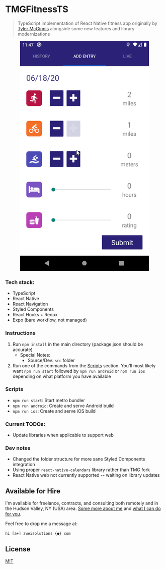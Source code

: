 # TMGFitnessTS

> TypeScript implementation of React Native fitness app originally by [Tyler McGinnis](https://github.com/tylermcginnis/) alongside some new features and library modernizations

<p align="center">
    <img height="729" width="410" alt = "TSBunch Logo" src="https://raw.githubusercontent.com/Zweihander-Main/TMGFitnessTS/master/docs/demo.gif">
</p>

### Tech stack:

-   TypeScript
-   React Native
-   React Navigation
-   Styled Components
-   React Hooks + Redux
-   Expo (bare workflow, not managed)

### Instructions

1. Run `npm install` in the main directory (package.json should be accurate)
    - Special Notes:
        - Source/Dev: `src` folder
2. Run one of the commands from the [Scripts](#scripts) section. You'll most likely want `npm run start` followed by `npm run android` or `npm run ios` depending on what platform you have available

### Scripts

-   `npm run start`: Start metro bundler
-   `npm run android`: Create and serve Android build
-   `npm run ios`: Create and serve iOS build

### Current TODOs:

-   Update libraries when applicable to support web

### Dev notes

-   Changed the folder structure for more sane Styled Components integration
-   Using proper `react-native-calendars` library rather than TMG fork
-   React Native web not currently supported -- waiting on library updates

## Available for Hire

I'm available for freelance, contracts, and consulting both remotely and in the Hudson Valley, NY (USA) area. [Some more about me](https://www.zweisolutions.com/about.html) and [what I can do for you](https://www.zweisolutions.com/services.html).

Feel free to drop me a message at:

```
hi [a+] zweisolutions {●} com
```

## License

[MIT](./LICENSE)
